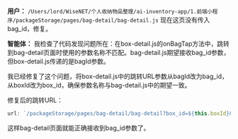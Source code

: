 **用户：** 
`/Users/lord/WiseNET/个人收纳物品整理/ai-inventory-app/1.前端小程序/packageStorage/pages/bag-detail/bag-detail.js` 现在这页没有传入bag_id，修复。

**智能体：** 
我检查了代码发现问题所在：在box-detail.js的onBagTap方法中，跳转到bag-detail页面时使用的参数名称不匹配。bag-detail.js期望接收bag_id参数，但box-detail.js传递的是bagId参数。

我已经修复了这个问题，将box-detail.js中的跳转URL参数从bagId改为bag_id，从boxId改为box_id，确保参数名称与bag-detail.js中的期望一致。

修复后的跳转URL：
```javascript
url: `/packageStorage/pages/bag-detail/bag-detail?box_id=${this.boxId}&bag_id=${bagId}&bagName=${encodeURIComponent(bag.name)}`
```

这样bag-detail页面就能正确接收到bag_id参数了。